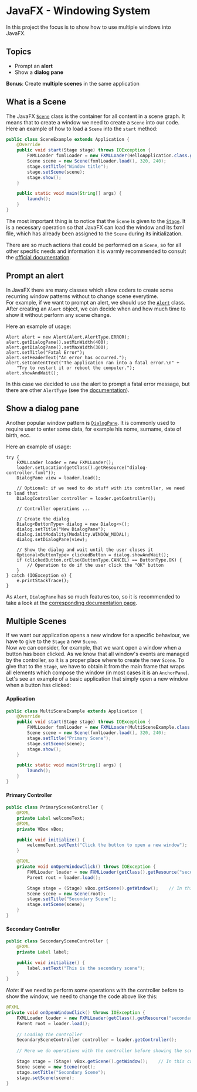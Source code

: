 # JavaFX - Windowing System

In this project the focus is to show how to use multiple windows into JavaFX.

## Topics

* Prompt an **alert**
* Show a **dialog pane**

**Bonus**: Create **multiple scenes** in the same application

## What is a Scene

The JavaFX [`Scene`](https://docs.oracle.com/javase/8/javafx/api/javafx/scene/Scene.html) class is the container for all content in a scene graph. It means that to create a window we need to create a `Scene` into our code.
\
Here an example of how to load a `Scene` into the `start` method:

```java
public class SceneExample extends Application {
    @Override
    public void start(Stage stage) throws IOException {
        FXMLLoader fxmlLoader = new FXMLLoader(HelloApplication.class.getResource("scene-example.fxml"));
        Scene scene = new Scene(fxmlLoader.load(), 320, 240);
        stage.setTitle("Window title");
        stage.setScene(scene);
        stage.show();
    }

    public static void main(String[] args) {
        launch();
    }
}
```

The most important thing is to notice that the `Scene` is given to the [`Stage`](https://docs.oracle.com/javase/8/javafx/api/javafx/stage/Stage.html). It is a necessary operation so that JavaFX can load the window and its fxml file, which has already been assigned to the `Scene` during its initialization.
 
There are so much actions that could be performed on a `Scene`, so for all other specific needs and information it is warmly recommended to consult the [official documentation](https://docs.oracle.com/javase/8/javafx/api/javafx/scene/Scene.html).

## Prompt an alert

In JavaFX there are many classes which allow coders to create some recurring window patterns without to change scene everytime. 
\
For example, if we want to prompt an alert, we should use the [`Alert`](https://docs.oracle.com/javase/8/javafx/api/javafx/scene/control/Alert.html) class. After creating an `Alert` object, we can decide when and how much time to show it without perform any scene change.

Here an example of usage:

```
Alert alert = new Alert(Alert.AlertType.ERROR);
alert.getDialogPane().setMinWidth(400);
alert.getDialogPane().setMaxWidth(300);
alert.setTitle("Fatal Error");
alert.setHeaderText("An error has occurred.");
alert.setContentText("The application ran into a fatal error.\n" +
    "Try to restart it or reboot the computer.");
alert.showAndWait();
```

In this case we decided to use the alert to prompt a fatal error message, but there are other `AlertType` (see the [documentation](https://docs.oracle.com/javase/8/javafx/api/javafx/scene/control/Alert.html)).

## Show a dialog pane

Another popular window pattern is [`DialogPane`](https://docs.oracle.com/javase/8/javafx/api/javafx/scene/control/DialogPane.html). It is commonly used to require user to enter some data, for example his nome, surname, date of birth, ecc.

Here an example of usage:

```
try {
    FXMLLoader loader = new FXMLLoader();
    loader.setLocation(getClass().getResource("dialog-controller.fxml"));
    DialogPane view = loader.load();

    // Optional: if we need to do stuff with its controller, we need to load that
    DialogController controller = loader.getController();

    // Controller operations ...

    // Create the dialog
    Dialog<ButtonType> dialog = new Dialog<>();
    dialog.setTitle("New DialogPane");
    dialog.initModality(Modality.WINDOW_MODAL);
    dialog.setDialogPane(view);

    // Show the dialog and wait until the user closes it
    Optional<ButtonType> clickedButton = dialog.showAndWait();
    if (clickedButton.orElse(ButtonType.CANCEL) == ButtonType.OK) {
        // Operation to do if the user click the "OK" button
    }
} catch (IOException e) {
    e.printStackTrace();
}
```

As `Alert`, `DialogPane` has so much features too, so it is recommended to take a look at the [corresponding documentation page](https://docs.oracle.com/javase/8/javafx/api/javafx/scene/control/DialogPane.html).

## Multiple Scenes

If we want our application opens a new window for a specific behaviour, we have to give to the `Stage` a new `Scene`.
\
Now we can consider, for example, that we want open a window when a button has been clicked. As we know that all window's events are managed by the controller, so it is a proper place where to create the new `Scene`. To give that to the `Stage`, we have to obtain it from the main frame that wraps all elements which compose the window (in most cases it is an `AnchorPane`).
\
Let's see an example of a basic application that simply open a new window when a button has clicked:

#### Application

```java
public class MultiSceneExample extends Application {
    @Override
    public void start(Stage stage) throws IOException {
        FXMLLoader fxmlLoader = new FXMLLoader(MultiSceneExample.class.getResource("primary-scene.fxml"));
        Scene scene = new Scene(fxmlLoader.load(), 320, 240);
        stage.setTitle("Primary Scene");
        stage.setScene(scene);
        stage.show();
    }

    public static void main(String[] args) {
        launch();
    }
}
```

#### Primary Controller

```java
public class PrimarySceneController {
    @FXML
    private Label welcomeText;
    @FXML
    private VBox vBox;

    public void initialize() {
        welcomeText.setText("Click the button to open a new window");
    }

    @FXML
    private void onOpenWindowClick() throws IOException {
        FXMLLoader loader = new FXMLLoader(getClass().getResource("secondary-scene.fxml"));
        Parent root = loader.load();

        Stage stage = (Stage) vBox.getScene().getWindow();    // In this case we have a VBox as wrapper instead of AnchorPane
        Scene scene = new Scene(root);
        stage.setTitle("Secondary Scene");
        stage.setScene(scene);
    }
}
```

#### Secondary Controller

```java
public class SecondarySceneController {
    @FXML
    private Label label;

    public void initialize() {
        label.setText("This is the secondary scene");
    }
}
```

_Note_: if we need to perform some operations with the controller before to show the window, we need to change the code above like this:

```java
@FXML
private void onOpenWindowClick() throws IOException {
    FXMLLoader loader = new FXMLLoader(getClass().getResource("secondary-scene.fxml"));
    Parent root = loader.load();
    
    // Loading the controller
    SecondarySceneController controller = loader.getController();
    
    // Here we do operations with the controller before showing the scene

    Stage stage = (Stage) vBox.getScene().getWindow();    // In this case we have a VBox as wrapper instead of AnchorPane
    Scene scene = new Scene(root);
    stage.setTitle("Secondary Scene");
    stage.setScene(scene);
}
```
